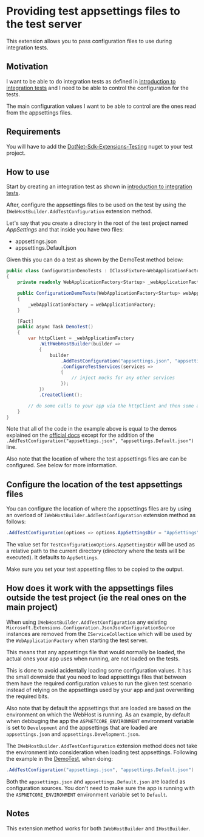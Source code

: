 ﻿# Providing test appsettings files to the test server

This extension allows you to pass configuration files to use during integration tests.

## Motivation

I want to be able to do integration tests as defined in [introduction to integration tests](https://docs.microsoft.com/en-us/aspnet/core/test/integration-tests?#introduction-to-integration-tests) and I need to be able to control the configuration for the tests.

The main configuration values I want to be able to control are the ones read from the appsettings files.

## Requirements

You will have to add the [DotNet-Sdk-Extensions-Testing](https://www.nuget.org/packages/DotNet-Sdk-Extensions-Testing) nuget to your test project.

## How to use

Start by creating an integration test as shown in [introduction to integration tests](https://docs.microsoft.com/en-us/aspnet/core/test/integration-tests?#introduction-to-integration-tests).

After, configure the appsettings files to be used on the test by using the `IWebHostBuilder.AddTestConfiguration` extension method.

Let's say that you create a directory in the root of the test project named *AppSettings* and that inside you have two files:

* appsettings.json
* appsettings.Default.json

Given this you can do a test as shown by the DemoTest method below:

```csharp
public class ConfigurationDemoTests : IClassFixture<WebApplicationFactory<Startup>>
{
    private readonly WebApplicationFactory<Startup> _webApplicationFactory;

    public ConfigurationDemoTests(WebApplicationFactory<Startup> webApplicationFactory)
    {
        _webApplicationFactory = webApplicationFactory;
    }

    [Fact]
    public async Task DemoTest()
    {
        var httpClient = _webApplicationFactory
            .WithWebHostBuilder(builder =>
            {
                builder
                    .AddTestConfiguration("appsettings.json", "appsettings.Default.json")
                    .ConfigureTestServices(services =>
                    {
                        // inject mocks for any other services
                    });
            })
            .CreateClient();

        // do some calls to your app via the httpClient and then some asserts
    }
}
```

Note that all of the code in the example above is equal to the demos explained on the [official docs](https://docs.microsoft.com/en-us/aspnet/core/test/integration-tests?#introduction-to-integration-tests) except for the addition of the `.AddTestConfiguration("appsettings.json", "appsettings.Default.json")` line.

Also note that the location of where the test appsettings files are can be configured. See below for more information.

## Configure the location of the test appsettings files

You can configure the location of where the appsettings files are by using an overload of `IWebHostBuilder.AddTestConfiguration` extension method as follows:

```csharp
.AddTestConfiguration(options => options.AppSettingsDir = "AppSettings", "appsettings.json", "appsettings.Default.json")
```

The value set for `TestConfigurationOptions.AppSettingsDir` will be used as a relative path to the current directory (directory where the tests will be executed). It defaults to `AppSettings`.

Make sure you set your test appsetting files to be copied to the output.

## How does it work with the appsettings files outside the test project (ie the real ones on the main project)

When using `IWebHostBuilder.AddTestConfiguration` any existing `Microsoft.Extensions.Configuration.JsonJsonConfigurationSource` instances are removed from the `IServiceCollection` which will be used by the `WebApplicationFactory` when starting the test server.

This means that any appsettings file that would normally be loaded, the actual ones your app uses when running, are not loaded on the tests.

This is done to avoid acidentally loading some configuration values. It has the small downside that you need to load appsettings files that between them have the required configuration values to run the given test scenario instead of relying on the appsettings used by your app and just overwriting the required bits.

Also note that by default the appsettings that are loaded are based on the environment on which the WebHost is running. As an example, by default when debbuging the app the `ASPNETCORE_ENVIRONMENT` environment variable is set to `Development` and the appsettings that are loaded are `appsettings.json` and `appsettings.Development.json`. 

The `IWebHostBuilder.AddTestConfiguration` extension method does not take the environment into consideration when loading test appsettings. Following the example in the [DemoTest](#how-to-use), when doing:

```csharp
.AddTestConfiguration("appsettings.json", "appsettings.Default.json")
```

Both the `appsettings.json` and `appsettings.Default.json` are loaded as configuration sources. You don't need to make sure the app is running with the `ASPNETCORE_ENVIRONMENT` environment variable set to `Default`.

## Notes

This extension method works for both `IWebHostBuilder` and `IHostBuilder`.
